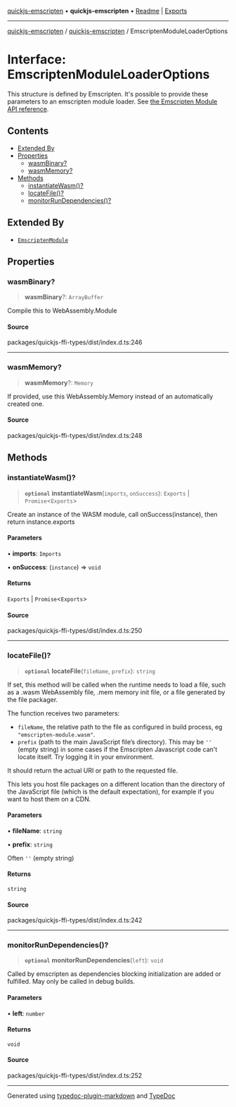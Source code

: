 [quickjs-emscripten](../../packages.md) • **quickjs-emscripten** • [Readme](../README.md) \| [Exports](../exports.md)

***

[quickjs-emscripten](../../packages.md) / [quickjs-emscripten](../exports.md) / EmscriptenModuleLoaderOptions

# Interface: EmscriptenModuleLoaderOptions

This structure is defined by Emscripten.
It's possible to provide these parameters to an emscripten module loader.
See [the Emscripten Module API reference](https://emscripten.org/docs/api_reference/module.html).

## Contents

- [Extended By](EmscriptenModuleLoaderOptions.md#extended-by)
- [Properties](EmscriptenModuleLoaderOptions.md#properties)
  - [wasmBinary?](EmscriptenModuleLoaderOptions.md#wasmbinary)
  - [wasmMemory?](EmscriptenModuleLoaderOptions.md#wasmmemory)
- [Methods](EmscriptenModuleLoaderOptions.md#methods)
  - [instantiateWasm()?](EmscriptenModuleLoaderOptions.md#instantiatewasm)
  - [locateFile()?](EmscriptenModuleLoaderOptions.md#locatefile)
  - [monitorRunDependencies()?](EmscriptenModuleLoaderOptions.md#monitorrundependencies)

## Extended By

- [`EmscriptenModule`](EmscriptenModule.md)

## Properties

### wasmBinary?

> **wasmBinary**?: `ArrayBuffer`

Compile this to WebAssembly.Module

#### Source

packages/quickjs-ffi-types/dist/index.d.ts:246

***

### wasmMemory?

> **wasmMemory**?: `Memory`

If provided, use this WebAssembly.Memory instead of an automatically created one.

#### Source

packages/quickjs-ffi-types/dist/index.d.ts:248

## Methods

### instantiateWasm()?

> **`optional`** **instantiateWasm**(`imports`, `onSuccess`): `Exports` \| `Promise`\<`Exports`\>

Create an instance of the WASM module, call onSuccess(instance), then return instance.exports

#### Parameters

• **imports**: `Imports`

• **onSuccess**: (`instance`) => `void`

#### Returns

`Exports` \| `Promise`\<`Exports`\>

#### Source

packages/quickjs-ffi-types/dist/index.d.ts:250

***

### locateFile()?

> **`optional`** **locateFile**(`fileName`, `prefix`): `string`

If set, this method will be called when the runtime needs to load a file,
such as a .wasm WebAssembly file, .mem memory init file, or a file
generated by the file packager.

The function receives two parameters:

- `fileName`, the relative path to the file as configured in build
process, eg `"emscripten-module.wasm"`.
- `prefix` (path to the main JavaScript file’s directory). This may be `''`
(empty string) in some cases if the Emscripten Javascript code can't locate
itself. Try logging it in your environment.

It should return the actual URI or path to the requested file.

This lets you host file packages on a different location than the directory
of the JavaScript file (which is the default expectation), for example if
you want to host them on a CDN.

#### Parameters

• **fileName**: `string`

• **prefix**: `string`

Often `''` (empty string)

#### Returns

`string`

#### Source

packages/quickjs-ffi-types/dist/index.d.ts:242

***

### monitorRunDependencies()?

> **`optional`** **monitorRunDependencies**(`left`): `void`

Called by emscripten as dependencies blocking initialization are added or fulfilled. May only be called in debug builds.

#### Parameters

• **left**: `number`

#### Returns

`void`

#### Source

packages/quickjs-ffi-types/dist/index.d.ts:252

***

Generated using [typedoc-plugin-markdown](https://www.npmjs.com/package/typedoc-plugin-markdown) and [TypeDoc](https://typedoc.org/)
